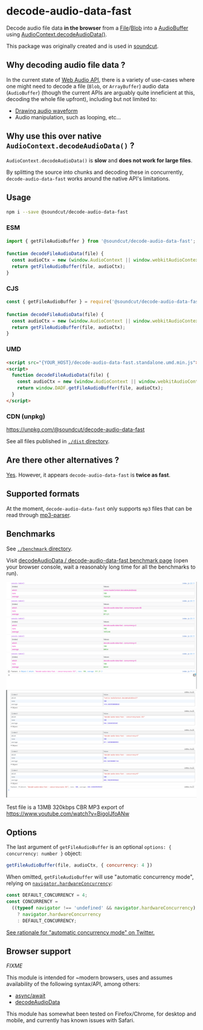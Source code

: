 # decode-audio-data-fast

Decode audio file data **in the browser** from a [File](https://developer.mozilla.org/en-US/docs/Web/API/File)/[Blob](https://developer.mozilla.org/en-US/docs/Web/API/Blob) into a [AudioBuffer](https://developer.mozilla.org/en-US/docs/Web/API/AudioBuffer) using [AudioContext.decodeAudioData()](https://developer.mozilla.org/en-US/docs/Web/API/BaseAudioContext/decodeAudioData).

This package was originally created and is used in [soundcut](https://github.com/soundcut/app).

## Why decoding audio file data ?

In the current state of [Web Audio API](https://developer.mozilla.org/docs/Web/API/Web_Audio_API), there is a variety of use-cases where one might need to decode a file (`Blob`, or `ArrayBuffer`) audio data (`AudioBuffer`) (though the current APIs are arguably quite inneficient at this, decoding the whole file upfront), including but not limited to:

- [Drawing audio waveform](https://github.com/soundcut/app/blob/9feb2fe161e95e34c7a36e7ddff840d67b1f6d97/shared/components/WaveForm.js)
- Audio manipulation, such as looping, etc...

## Why use this over native `AudioContext.decodeAudioData()` ?

`AudioContext.decodeAudioData()` is **slow** and **does not work for large files**.

By splitting the source into chunks and decoding these in concurrently, `decode-audio-data-fast` works around the native API's limitations.

## Usage

```sh
npm i --save @soundcut/decode-audio-data-fast
```

### ESM

```js
import { getFileAudioBuffer } from '@soundcut/decode-audio-data-fast';

function decodeFileAudioData(file) {
  const audioCtx = new (window.AudioContext || window.webkitAudioContext)();
  return getFileAudioBuffer(file, audioCtx);
}
```

### CJS

```js
const { getFileAudioBuffer } = require('@soundcut/decode-audio-data-fast');

function decodeFileAudioData(file) {
  const audioCtx = new (window.AudioContext || window.webkitAudioContext)();
  return getFileAudioBuffer(file, audioCtx);
}
```

### UMD

```html
<script src="{YOUR_HOST}/decode-audio-data-fast.standalone.umd.min.js"></script>
<script>
  function decodeFileAudioData(file) {
    const audioCtx = new (window.AudioContext || window.webkitAudioContext)();
    return window.DADF.getFileAudioBuffer(file, audioCtx);
  }
</script>
```

### CDN (unpkg)

https://unpkg.com/@soundcut/decode-audio-data-fast

See all files published in [`./dist` directory](https://github.com/soundcut/decode-audio-data-fast/tree/master/dist).

## Are there other alternatives ?

[Yes](https://github.com/audiojs/audio-decode). However, it appears `decode-audio-data-fast` is **twice as fast**.

## Supported formats

At the moment, `decode-audio-data-fast` only supports `mp3` files that can be read through [mp3-parser](https://github.com/biril/mp3-parser).

## Benchmarks

See [`./benchmark` directory](benchmark/).

Visit [decodeAudioData / decode-audio-data-fast benchmark page](https://soundcut.github.io/decode-audio-data-fast/benchmark/) (open your browser console, wait a reasonably long time for all the benchmarks to run).

<img alt="Benchmark of decodeAudioData vs decode-audio-data-fast in Firefox" src="benchmark/benchmark-decode-audio-data-fast.png" />

<img alt="Benchmark of decodeAudioData vs decode-audio-data-fast in Chromium" src="benchmark/benchmark-decode-audio-data-fast-chromium.png" />

Test file is a 13MB 320kbps CBR MP3 export of https://www.youtube.com/watch?v=BigolJfoANw

## Options

The last argument of `getFileAudioBuffer` is an optional `options: { concurrency: number }` object:

```js
getFileAudioBuffer(file, audioCtx, { concurrency: 4 })
```

When omitted, `getFileAudioBuffer` will use "automatic concurrency mode", relying on [`navigator.hardwareConcurrency`](https://developer.mozilla.org/docs/Web/API/NavigatorConcurrentHardware/hardwareConcurrency):

```js
const DEFAULT_CONCURRENCY = 4;
const CONCURRENCY =
  ((typeof navigator !== 'undefined' && navigator.hardwareConcurrency) || 1) > 2
    ? navigator.hardwareConcurrency
    : DEFAULT_CONCURRENCY;
```

[See rationale for "automatic concurrency mode" on Twitter.](https://twitter.com/tpillard/status/1297562478822543360)

## Browser support

*FIXME*

This module is intended for ~modern browsers, uses and assumes availability of the following syntax/API, among others:

- [async/await](https://developer.mozilla.org/en-US/docs/Web/JavaScript/Reference/Operators/await)
- [decodeAudioData](https://developer.mozilla.org/en-US/docs/Web/API/BaseAudioContext/decodeAudioData)

This module has somewhat been tested on Firefox/Chrome, for desktop and mobile, and currently has known issues with Safari.
